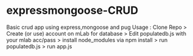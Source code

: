 # expressmongoose-CRUD
Basic crud app using express,mongoose and pug
Usage :
Clone Repo >
Create (or use) account on mLab for database >
Edit populatedb.js with your mlab acc/pass >
install node_modules via npm install >
run populatedb.js >
run app.js 
